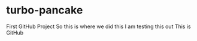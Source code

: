 # turbo-pancake
First GitHub Project
So this is where we did this
I am testing this out
This is GitHub
